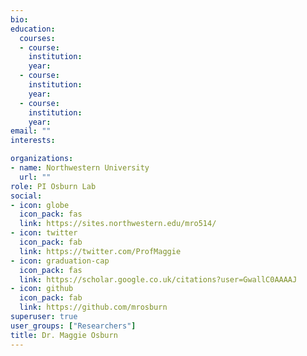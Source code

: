 ```yaml
---
bio: 
education:
  courses:
  - course: 
    institution: 
    year: 
  - course: 
    institution: 
    year: 
  - course: 
    institution: 
    year: 
email: ""
interests:

organizations:
- name: Northwestern University
  url: ""
role: PI Osburn Lab
social:
- icon: globe
  icon_pack: fas
  link: https://sites.northwestern.edu/mro514/
- icon: twitter
  icon_pack: fab
  link: https://twitter.com/ProfMaggie
- icon: graduation-cap
  icon_pack: fas
  link: https://scholar.google.co.uk/citations?user=GwallC0AAAAJ
- icon: github
  icon_pack: fab
  link: https://github.com/mrosburn
superuser: true
user_groups: ["Researchers"]
title: Dr. Maggie Osburn
---
```




